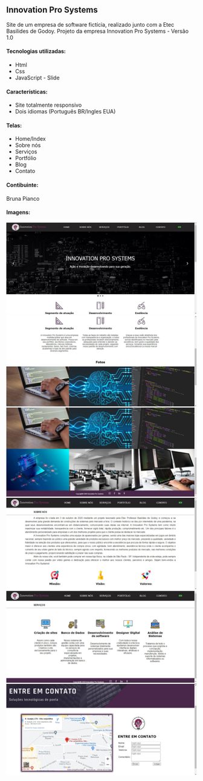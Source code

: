 ## Innovation Pro Systems
Site de um empresa de software fictícia, realizado junto com a Etec Basilides de Godoy. Projeto da empresa Innovation Pro Systems - Versão 1.0

#### Tecnologias utilizadas:
- Html
- Css
- JavaScript - Slide

#### Características:
- Site totalmente responsivo 
- Dois idiomas (Português BR/Ingles EUA)

#### Telas:
- Home/Index
- Sobre nós
- Serviços 
- Portfólio 
- Blog
- Contato

#### Contibuinte:
Bruna Pianco 

#### Imagens:
<img src = "imgsite/Home.JPG">
<img src = "imgsite/Home2.JPG">
<img src = "imgsite/Home3.JPG">
<img src = "imgsite/Sobrenos.JPG">
<img src = "imgsite/servicos.JPG">
<img src = "imgsite/contato.JPG">